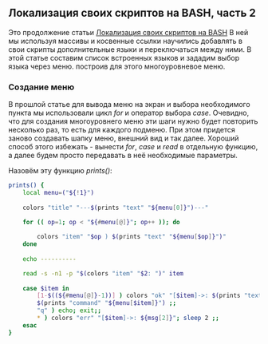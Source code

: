 ## Локализация своих скриптов на BASH, часть 2

Это продолжение статьи [Локализация своих скриптов на BASH](https://habr.com/ru/post/539586/)
В ней мы используя массивы и косвенные ссылки научились добавлять в свои скрипты дополнительные языки и переключаться между ними.
В этой статье составим список встроенных языков и зададим выбор языка через меню. построив для этого многоуровневое меню.

### Создание меню
В прошлой статье для вывода меню на экран и выбора необходимого пункта мы использовали цикл *for* и оператор выбора *case*. Очевидно, что для создания многоуровнего меню эти шаги нужно будет повторить несколько раз, то есть для каждого подменю. При этом придется заново создавать шапку меню, внешний вид и так далее.
Хороший способ этого избежать - вынести *for*, *case* и *read* в отдельную функцию, а далее будем просто передавать в неё необходимые параметры.

Назовём эту функцию *prints()*:
```bash
prints() {
	local menu=("${!1}")
		
	colors "title" "---$(prints "text" "${menu[0]}")---"
	
	for (( op=1; op < "${#menu[@]}"; op++ )); do 

		colors "item" "$op ) $(prints "text" "${menu[$op]}")"
	done
	
	echo ----------

	read -s -n1 -p "$(colors "item" "$2: ")" item	
	
	case $item in
		[1-$((${#menu[@]}-1))] ) colors "ok" "[$item]->: $(prints "text" "${menu[$item]}")"
		$(prints "command" "${menu[$item]}") ;;
		"q" ) echo; exit;;
		* ) colors "err" "[$item]->: ${msg[2]}"; sleep 2 ;;
	esac	
}
```
